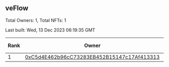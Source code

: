 ## veFlow

Total Owners: 1, Total NFTs: 1

Last built: Wed, 13 Dec 2023 06:19:35 GMT

| Rank | Owner | Voting Power | Influence | NFTs Id |
| --- | --- | --- | --- | --- |
  | 1 | [0xC5d4E462b96cC73283EB452B15147c17Af413313](https://debank.com/profile/0xC5d4E462b96cC73283EB452B15147c17Af413313?chain=canto) | 107,602.531 | 0.03606% | 1 |